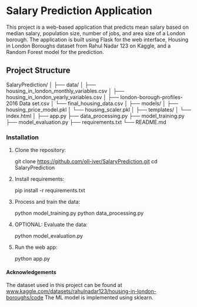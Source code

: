 # Salary Prediction Application

This project is a web-based application that predicts mean salary based on median salary, population size, number of jobs, and area size of a London borough. The application is built using Flask for the web interface, Housing in London Boroughs dataset from Rahul Nadar 123 on Kaggle, and a Random Forest model for the prediction.

## Project Structure
SalaryPrediction/
│
├── data/
│   ├── housing_in_london_monthly_variables.csv
│   ├── housing_in_london_yearly_variables.csv
│   ├── london-borough-profiles-2016 Data set.csv
│   └── final_housing_data.csv
│
├── models/
│   ├── housing_price_model.pkl
│   └── housing_scaler.pkl
│
├── templates/
│   └── index.html
│
├── app.py
├── data_processing.py
├── model_training.py
├── model_evaluation.py
├── requirements.txt
└── README.md

### Installation
1. Clone the repository:

   git clone https://github.com/oll-iver/SalaryPrediction.git
   cd SalaryPrediction

2. Install requirements:
    
   pip install -r requirements.txt

3. Process and train the data:

   python model_training.py
   python data_processing.py

4. OPTIONAL: Evaluate the data:

    python model_evaluation.py

5. Run the web app:

    python app.py

#### Acknowledgements
The dataset used in this project can be found at www.kaggle.com/datasets/rahulnadar123/housing-in-london-boroughs/code
The ML model is implemented using sklearn.